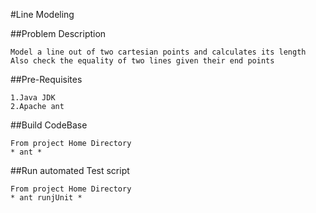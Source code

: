 #Line Modeling

##Problem Description

    Model a line out of two cartesian points and calculates its length
    Also check the equality of two lines given their end points

##Pre-Requisites

    1.Java JDK
    2.Apache ant

##Build CodeBase

    From project Home Directory
    * ant *

##Run automated Test script

    From project Home Directory
    * ant runjUnit *